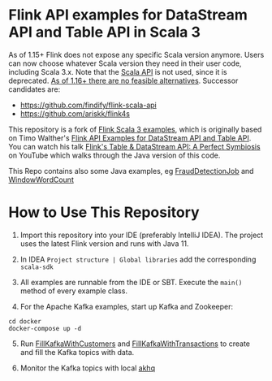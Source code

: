 # Flink API examples for DataStream API and Table API in Scala 3

As of 1.15+ Flink does not expose any specific Scala version anymore.
Users can now choose whatever Scala version they need in their user code, including Scala 3.x.
Note that the [Scala API](https://nightlies.apache.org/flink/flink-docs-master/docs/dev/datastream/scala_api_extensions) is not used, since it is deprecated.
[As of 1.16+ there are no feasible alternatives](https://lists.apache.org/thread/7lt5sxrgy4b503z4x2sfq36oy5r7v4vc). Successor candidates are:
* https://github.com/findify/flink-scala-api
* https://github.com/ariskk/flink4s

This repository is a fork of [Flink Scala 3 examples](https://github.com/sjwiesman/flink-scala-3), which is originally based on Timo
Walther's [Flink API Examples for DataStream API and Table API](https://github.com/twalthr/flink-api-examples). You can watch his talk [Flink's Table & DataStream API: A Perfect Symbiosis](https://youtu.be/vLLn5PxF2Lw) on YouTube which walks
through the Java version of this code.

This Repo contains also some Java examples, eg [FraudDetectionJob](src/main/java/spendreport/FraudDetectionJob.java) and [WindowWordCount](src/main/java/com/custom/WindowWordCount.java)

# How to Use This Repository

1. Import this repository into your IDE (preferably IntelliJ IDEA). The project uses the latest Flink version and runs with Java 11.

2. In IDEA `Project structure | Global libraries`  add the corresponding `scala-sdk`

3. All examples are runnable from the IDE or SBT. Execute the `main()` method of every example class.

4. For the Apache Kafka examples, start up Kafka and Zookeeper:

```
cd docker
docker-compose up -d
```

5. Run [FillKafkaWithCustomers](src/main/scala/com/ververica/FillKafkaWithCustomers.scala) and [FillKafkaWithTransactions](src/main/scala/com/ververica/FillKafkaWithTransactions.scala) to create and fill the Kafka topics with data.

6. Monitor the Kafka topics with local [akhq](http://localhost:8081)
